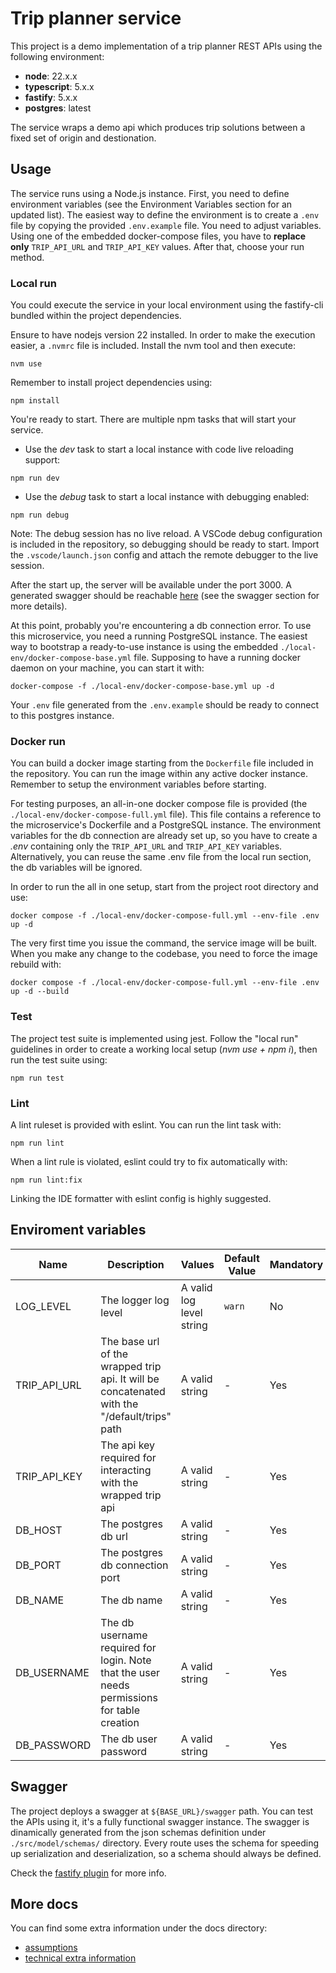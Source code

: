 # Trip planner service 
This project is a demo implementation of a trip planner REST APIs using the following environment:

- **node**: 22.x.x
- **typescript**: 5.x.x
- **fastify**: 5.x.x
- **postgres**: latest

The service wraps a demo api which produces trip solutions between a fixed set of origin and destionation.

## Usage

The service runs using a Node.js instance. First, you need to define environment variables (see the Environment Variables section for an updated list).
The easiest way to define the environment is to create a `.env` file by copying the provided `.env.example` file. You need to adjust variables.
Using one of the embedded docker-compose files, you have to **replace only** `TRIP_API_URL` and `TRIP_API_KEY` values.
After that, choose your run method.

### Local run

You could execute the service in your local environment using the fastify-cli bundled within the project dependencies.

Ensure to have nodejs version 22 installed. In order to make the execution easier, a ```.nvmrc``` file is included. Install the nvm tool and then execute:

```
nvm use
```

Remember to install project dependencies using:

```
npm install
```

You're ready to start. There are multiple npm tasks that will start your service.

- Use the *dev* task to start a local instance with code live reloading support:

```
npm run dev
```


- Use the *debug* task to start a local instance with debugging enabled:

```
npm run debug
```

Note: The debug session has no live reload. A VSCode debug configuration is included in the repository, so debugging should be ready to start. Import the `.vscode/launch.json` config and attach the remote debugger to the live session.

After the start up, the server will be available under the port 3000. A generated swagger should be
reachable [here](http://localhost:3000/swagger) (see the swagger section for more details).

At this point, probably you're encountering a db connection error. To use this microservice, you need a running PostgreSQL instance. The easiest way to bootstrap a ready-to-use instance is using the embedded `./local-env/docker-compose-base.yml` file. Supposing to have a running docker daemon on your machine, you can start it with:

```
docker-compose -f ./local-env/docker-compose-base.yml up -d
```

Your `.env` file generated from the `.env.example` should be ready to connect to this postgres instance.

### Docker run

You can build a docker image starting from the `Dockerfile` file included in the repository. You can run the image within any active docker instance. Remember to setup the environment variables before starting.

For testing purposes, an all-in-one docker compose file is provided (the `./local-env/docker-compose-full.yml` file). This file contains a reference to the microservice's Dockerfile and a PostgreSQL instance. The environment variables for the db connection are already set up, so you have to create a *.env* containing only the `TRIP_API_URL` and `TRIP_API_KEY` variables. Alternatively, you can reuse the same .env file from the local run section, the db variables will be ignored.

In order to run the all in one setup, start from the project root directory and use:

```
docker compose -f ./local-env/docker-compose-full.yml --env-file .env up -d
```

The very first time you issue the command, the service image will be built. When you make any change to the codebase, you need to force the image rebuild with:

```
docker compose -f ./local-env/docker-compose-full.yml --env-file .env up -d --build
```

### Test

The project test suite is implemented using jest. Follow the "local run" guidelines in order to create a working local setup (*nvm use + npm i*), then run the test suite using:

```
npm run test
```

### Lint

A lint ruleset is provided with eslint.
You can run the lint task with:

```
npm run lint
```

When a lint rule is violated, eslint could try to fix automatically with:

```
npm run lint:fix
```

Linking the IDE formatter with eslint config is highly suggested.

## Enviroment variables

| Name | Description | Values | Default Value | Mandatory |
|------|-------------|---------|---------------|-----------|
| LOG_LEVEL | The logger log level | A valid log level string | `warn` | No |
| TRIP_API_URL | The base url of the wrapped trip api. It will be concatenated with the "/default/trips" path | A valid string | - | Yes |
| TRIP_API_KEY | The api key required for interacting with the wrapped trip api | A valid string | - | Yes |
| DB_HOST | The postgres db url | A valid string | - | Yes |
| DB_PORT | The postgres db connection port | A valid string | - | Yes |
| DB_NAME | The db name | A valid string | - | Yes |
| DB_USERNAME | The db username required for login. Note that the user needs permissions for table creation | A valid string | - | Yes |
| DB_PASSWORD | The db user password | A valid string | - | Yes |

## Swagger

The project deploys a swagger at ```${BASE_URL}/swagger``` path. You can test the APIs using it, it's a fully functional swagger instance.
The swagger is dinamically generated from the json schemas definition under ```./src/model/schemas/``` directory. Every route uses the schema for speeding up serialization and deserialization, so a schema should always be defined.

Check the [fastify plugin](https://github.com/fastify/fastify-swagger) for more info.

## More docs

You can find some extra information under the docs directory:

- [assumptions](./docs/assumptions.md)
- [technical extra information](./docs/technical-info.md)
